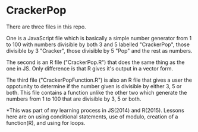 CrackerPop
==========
There are three files in this repo. 

One is a JavaScript file which is basically a simple number generator from 1 to 100 with numbers divisible by both 3 and 5 labelled "CrackerPop", those divisible by 3 "Cracker", those divisible by 5 "Pop" and the rest as numbers.

The second is an R file ("CrackerPop.R") that does the same thing as the one in JS. Only difference is that R gives it's output in a vector form.

The third file ("CrackerPopFunction.R") is also an R file that gives a user the oppotunity to determine if the number given is divisible by either 3, 5 or both. This file contains a function unlike the other two which generate the numbers from 1 to 100 that are divisible by 3, 5 or both.

*This was part of my learning process in JS(2014) and R(2015). Lessons here are on using conditional statements, use of modulo, creation of a function(R), and using for loops.
